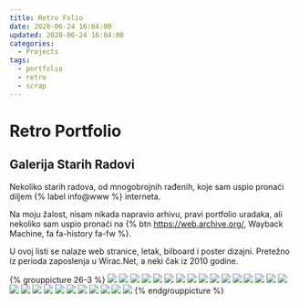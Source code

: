 ```yaml
---
title: Retro Folio
date: 2020-06-24 16:04:00
updated: 2020-06-24 16:04:00
categories:
  - Projects
tags:
  - portfolio
  - retro
  - scrap
---
```


# Retro Portfolio

##  Galerija Starih Radovi

Nekoliko starih radova, od mnogobrojnih rađenih, koje sam uspio pronaći diljem {% label info@www %} interneta.

<!--more-->

Na moju žalost, nisam nikada napravio arhivu, pravi portfolio uradaka, ali nekoliko sam uspio pronaći na {% btn https://web.archive.org/, Wayback Machine, fa fa-history  fa-fw %}.

U ovoj listi se nalaze web stranice, letak, bilboard i poster dizajni. Pretežno iz perioda zaposlenja u Wirac.Net, a neki čak iz 2010 godine.

{% grouppicture 26-3 %}
  ![](/fragments/retrofolio/after.jpg)
  ![](/fragments/retrofolio/fering.jpg)
  ![](/fragments/retrofolio/fta.jpg)
  ![](/fragments/retrofolio/meplast.jpg)
  ![](/fragments/retrofolio/sk.jpg)
  ![](/fragments/retrofolio/zavod.jpg)
  ![](/fragments/retrofolio/003retro.png)
  ![](/fragments/retrofolio/004retro.jpg)
  ![](/fragments/retrofolio/005retro.jpg)
  ![](/fragments/retrofolio/010retro.jpg)
  ![](/fragments/retrofolio/007retro.jpg)
  ![](/fragments/retrofolio/008retro.jpg)
  ![](/fragments/retrofolio/009retro.jpg)
  ![](/fragments/retrofolio/006retro.jpg)
  ![](/fragments/retrofolio/011retro.jpg)
  ![](/fragments/retrofolio/012retro.jpg)
  ![](/fragments/retrofolio/013retro.jpg)
  ![](/fragments/retrofolio/020retro.png)
  ![](/fragments/retrofolio/015retro.jpg)
  ![](/fragments/retrofolio/021retro.jpg)
  ![](/fragments/retrofolio/017retro.jpg)
  ![](/fragments/retrofolio/018retro.jpg)
  ![](/fragments/retrofolio/022retro.jpg)
  ![](/fragments/retrofolio/014retro.jpg)
  ![](/fragments/retrofolio/016retro.jpg)
  ![](/fragments/retrofolio/019retro.jpg)
  ![](/fragments/retrofolio/023retro.jpg)
{% endgrouppicture %}
